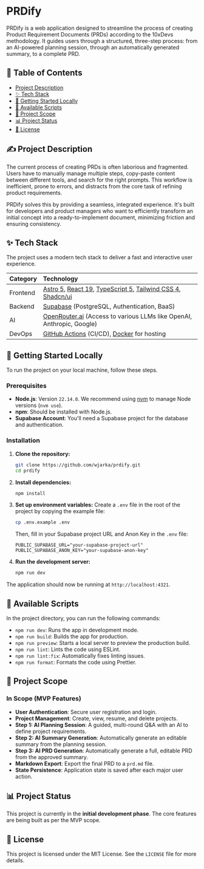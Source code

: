# PRDify

PRDify is a web application designed to streamline the process of creating Product Requirement Documents (PRDs) according to the 10xDevs methodology. It guides users through a structured, three-step process: from an AI-powered planning session, through an automatically generated summary, to a complete PRD.

## 📖 Table of Contents

- [Project Description](#-project-description)
- [✨ Tech Stack](#-tech-stack)
- [🚀 Getting Started Locally](#-getting-started-locally)
- [📜 Available Scripts](#-available-scripts)
- [🎯 Project Scope](#-project-scope)
- [📊 Project Status](#-project-status)
- [📄 License](#-license)

## ✍️ Project Description

The current process of creating PRDs is often laborious and fragmented. Users have to manually manage multiple steps, copy-paste content between different tools, and search for the right prompts. This workflow is inefficient, prone to errors, and distracts from the core task of refining product requirements.

PRDify solves this by providing a seamless, integrated experience. It's built for developers and product managers who want to efficiently transform an initial concept into a ready-to-implement document, minimizing friction and ensuring consistency.

## ✨ Tech Stack

The project uses a modern tech stack to deliver a fast and interactive user experience.

| Category  | Technology                                                                                                  |
| :-------- | :---------------------------------------------------------------------------------------------------------- |
| Frontend  | [Astro 5](https://astro.build/), [React 19](https://react.dev/), [TypeScript 5](https://www.typescriptlang.org/), [Tailwind CSS 4](https://tailwindcss.com/), [Shadcn/ui](https://ui.shadcn.com/) |
| Backend   | [Supabase](https://supabase.com/) (PostgreSQL, Authentication, BaaS)                                        |
| AI        | [OpenRouter.ai](https://openrouter.ai/) (Access to various LLMs like OpenAI, Anthropic, Google)             |
| DevOps    | [GitHub Actions](https://github.com/features/actions) (CI/CD), [Docker](https://www.docker.com/) for hosting |

## 🚀 Getting Started Locally

To run the project on your local machine, follow these steps.

### Prerequisites

- **Node.js**: Version `22.14.0`. We recommend using [nvm](https://github.com/nvm-sh/nvm) to manage Node versions (`nvm use`).
- **npm**: Should be installed with Node.js.
- **Supabase Account**: You'll need a Supabase project for the database and authentication.

### Installation

1.  **Clone the repository:**
    ```bash
    git clone https://github.com/wjarka/prdify.git
    cd prdify
    ```

2.  **Install dependencies:**
    ```bash
    npm install
    ```

3.  **Set up environment variables:**
    Create a `.env` file in the root of the project by copying the example file:
    ```bash
    cp .env.example .env
    ```
    Then, fill in your Supabase project URL and Anon Key in the `.env` file:
    ```
    PUBLIC_SUPABASE_URL="your-supabase-project-url"
    PUBLIC_SUPABASE_ANON_KEY="your-supabase-anon-key"
    ```

4.  **Run the development server:**
    ```bash
    npm run dev
    ```

The application should now be running at `http://localhost:4321`.

## 📜 Available Scripts

In the project directory, you can run the following commands:

- `npm run dev`: Runs the app in development mode.
- `npm run build`: Builds the app for production.
- `npm run preview`: Starts a local server to preview the production build.
- `npm run lint`: Lints the code using ESLint.
- `npm run lint:fix`: Automatically fixes linting issues.
- `npm run format`: Formats the code using Prettier.

## 🎯 Project Scope

### In Scope (MVP Features)

- **User Authentication**: Secure user registration and login.
- **Project Management**: Create, view, resume, and delete projects.
- **Step 1: AI Planning Session**: A guided, multi-round Q&A with an AI to define project requirements.
- **Step 2: AI Summary Generation**: Automatically generate an editable summary from the planning session.
- **Step 3: AI PRD Generation**: Automatically generate a full, editable PRD from the approved summary.
- **Markdown Export**: Export the final PRD to a `prd.md` file.
- **State Persistence**: Application state is saved after each major user action.

## 📊 Project Status

This project is currently in the **initial development phase**. The core features are being built as per the MVP scope.

## 📄 License

This project is licensed under the MIT License. See the `LICENSE` file for more details.
